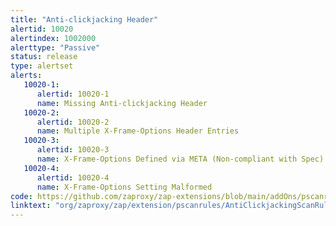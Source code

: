 ```yaml
---
title: "Anti-clickjacking Header"
alertid: 10020
alertindex: 1002000
alerttype: "Passive"
status: release
type: alertset
alerts:
   10020-1:
      alertid: 10020-1
      name: Missing Anti-clickjacking Header
   10020-2:
      alertid: 10020-2
      name: Multiple X-Frame-Options Header Entries
   10020-3:
      alertid: 10020-3
      name: X-Frame-Options Defined via META (Non-compliant with Spec)
   10020-4:
      alertid: 10020-4
      name: X-Frame-Options Setting Malformed
code: https://github.com/zaproxy/zap-extensions/blob/main/addOns/pscanrules/src/main/java/org/zaproxy/zap/extension/pscanrules/AntiClickjackingScanRule.java
linktext: "org/zaproxy/zap/extension/pscanrules/AntiClickjackingScanRule.java"
---
```

